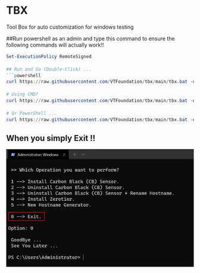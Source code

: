 # TBX
Tool Box for auto customization for windows testing

##Run powershell as an admin and type this command to ensure the following commands will actually work!!
```powershell
Set-ExecutionPolicy RemoteSigned

## Run and Go (Double-Click) ...
```powershell
curl https://raw.githubusercontent.com/VTFoundation/tbx/main/tbx.bat -o tbx.bat

# Using CMD?
curl https://raw.githubusercontent.com/VTFoundation/tbx/main/tbx.bat -o tbx.bat && .\tbx.bat

# Or PowerShell ...
curl https://raw.githubusercontent.com/VTFoundation/tbx/main/tbx.bat -o tbx.bat; .\tbx.bat
```

## When you simply Exit !!
<img src="scripts/extras/exit.png">
